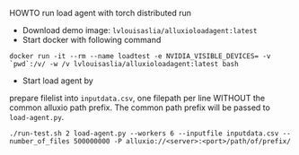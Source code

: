HOWTO run load agent with torch distributed run

* Download demo image: `lvlouisaslia/alluxioloadagent:latest`
* Start docker with following command
```
docker run -it --rm --name loadtest -e NVIDIA_VISIBLE_DEVICES= -v `pwd`:/v/ -w /v lvlouisaslia/alluxioloadagent:latest bash
```

* Start load agent by

prepare filelist into `inputdata.csv`, one filepath per line WITHOUT the common alluxio path prefix.
The common path prefix will be passed to `load-agent.py`.
```
./run-test.sh 2 load-agent.py --workers 6 --inputfile inputdata.csv --number_of_files 500000000 -P alluxio://<server>:<port>/path/of/prefix/
```
